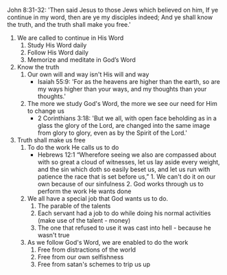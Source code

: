 John 8:31-32: 'Then said Jesus to those Jews which believed on him, If ye continue in my word, then are ye my disciples indeed; And ye shall know the truth, and the truth shall make you free.'

1. We are called to continue in His Word
	1. Study His Word daily
	2. Follow His Word daily
	3. Memorize and meditate in God’s Word
2. Know the truth
	1. Our own will and way isn't His will and way
		- Isaiah 55:9: 'For as the heavens are higher than the earth, so are my ways higher than your ways, and my thoughts than your thoughts.'
	1. The more we study God's Word, the more we see our need for Him to change us 
		- 2 Corinthians 3:18: 'But we all, with open face beholding as in a glass the glory of the Lord, are changed into the same image from glory to glory, even as by the Spirit of the Lord.'
3. Truth shall make us free
	1. To do the work He calls us to do 
		- Hebrews 12:1 “Wherefore seeing we also are compassed about with so great a cloud of witnesses, let us lay aside every weight, and the sin which doth so easily beset us, and let us run with patience the race that is set before us,”
					 1. We can't do it on our own because of our sinfulness
					 2. God works through us to perform the work He wants done
	2.  We all have a special job that God wants us to do.
		1. The parable of the talents
		2. Each servant had a job to do while doing his normal activities (make use of the talent - money)
		3. The one that refused to use it was cast into hell - because he wasn't true
	3. As we follow God's Word, we are enabled to do the work
		1. Free from distractions of the world
		2. Free from our own selfishness
		3. Free from satan's schemes to trip us up